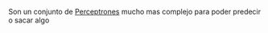 Son un conjunto de [Perceptrones](Perceptrones.md) mucho mas complejo para poder predecir o sacar algo
